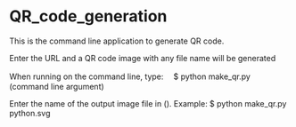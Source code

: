 # QR_code_generation
This is the command line application to generate QR code.

Enter the URL and a QR code image with any file name will be generated

When running on the command line, type:　
$ python make_qr.py (command line argument)

Enter the name of the output image file in ().
Example:
$ python make_qr.py python.svg
